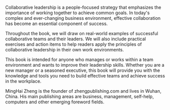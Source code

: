 

Collaborative leadership is a people-focused strategy that emphasizes the importance of working together to achieve common goals. In today's complex and ever-changing business environment, effective collaboration has become an essential component of success.

Throughout the book, we will draw on real-world examples of successful collaborative teams and their leaders. We will also include practical exercises and action items to help readers apply the principles of collaborative leadership in their own work environments.

This book is intended for anyone who manages or works within a team environment and wants to improve their leadership skills. Whether you are a new manager or a seasoned executive, this book will provide you with the knowledge and tools you need to build effective teams and achieve success in the workplace.

MingHai Zheng is the founder of zhengpublishing.com and lives in Wuhan, China. His main publishing areas are business, management, self-help, computers and other emerging foreword fields.
